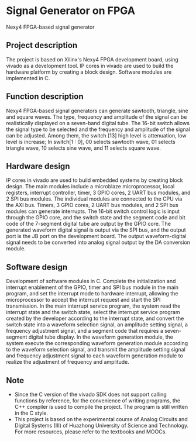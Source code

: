 # Signal Generator on FPGA

Nexy4 FPGA-based signal generator

## Project description

The project is based on Xilinx's Nexy4 FPGA development board, using vivado as a development tool. IP cores in vivado are used to build the hardware platform by creating a block design. Software modules are implemented in C.

## Function description

Nexy4 FPGA-based signal generators can generate sawtooth, triangle, sine and square waves. The type, frequency and amplitude of the signal can be realistically displayed on a seven-band digital tube. The 16-bit switch allows the signal type to be selected and the frequency and amplitude of the signal can be adjusted. Among them, the switch [13] high level is attenuation, low level is increase; In switch[1 : 0], 00 selects sawtooth wave, 01 selects triangle wave, 10 selects sine wave, and 11 selects square wave.

## Hardware design

IP cores in vivado are used to build embedded systems by creating block design. The main modules include a microblaze microprocessor, local registers, interrupt controller, timer, 3 GPIO cores, 2 UART bus modules, and 2 SPI bus modules. The individual modules are connected to the CPU via the AXI bus. Timers, 3 GPIO cores, 2 UART bus modules, and 2 SPI bus modules can generate interrupts. The 16-bit switch control logic is input through the GPIO core, and the switch state and the segment code and bit code of the 7-segment digital tube are output by the GPIO core. The generated waveform digital signal is output via the SPI bus, and the output port is the JB port on the development board. The output waveform-digital signal needs to be converted into analog signal output by the DA conversion module.

## Software design

Development of software modules in C. Complete the initialization and interrupt enablement of the GPIO, timer and SPI bus module in the main program, and set the interrupt mode to hardware interrupt, allowing the microprocessor to accept the interrupt request and start the SPI transmission. In the main interrupt service program, the system read the interrupt state and the switch state, select the interrupt service program created by the developer according to the interrupt state, and convert the switch state into a waveform selection signal, an amplitude setting signal, a frequency adjustment signal, and a segment code that requires a seven-segment digital tube display. In the waveform generation module, the system execute the corresponding waveform generation module according to the waveform selection signal, and transmit the amplitude setting signal and frequency adjustment signal to each waveform generation module to realize the adjustment of frequency and amplitude.

## Note

- Since the C version of the vivado SDK does not support calling functions by reference, for the convenience of writing programs, the C++ compiler is used to compile the project. The program is still written in the C style.
- This project is based on the experimental course of Analog Circuits and Digital Systems (III) of Huazhong University of Science and Technology. For more resources, please refer to the textbooks and MOOCs.
